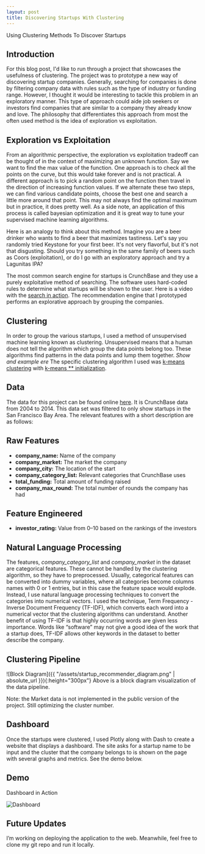 ```yaml
---
layout: post
title: Discovering Startups With Clustering
---
```


Using Clustering Methods To Discover Startups

## Introduction
For this blog post, I'd like to run through a project that showcases the usefulness of clustering. The project was to prototype a new way of discovering startup companies. Generally, searching for companies is done by filtering company data with rules such as the type of industry or funding range. However, I thought it would be interesting to tackle this problem in an exploratory manner. This type of approach could aide job seekers or investors find companies that are similar to a company they already know and love. The philosophy that differentiates this approach from most the often used method is the idea of exploration vs exploitation. 

## Exploration vs Exploitation
From an algorithmic perspective, the exploration vs exploitation tradeoff can be thought of in the context of maximizing an unknown function. Say we want to find the max value of the function. One approach is to check all the points on the curve, but this would take forever and is not practical. A different approach is to pick a random point on the function then travel in the direction of increasing function values. If we alternate these two steps, we can find various candidate points, choose the best one and search a little more around that point. This may not always find the optimal maximum but in practice, it does pretty well. As a side note, an application of this process is called bayesian optimization and it is great way to tune your supervised machine learning algorithms.

Here is an analogy to think about this method. Imagine you are a beer drinker who wants to find a beer that maximizes tastiness. Let's say you randomly tried Keystone for your first beer. It's not very flavorful, but it's not that disgusting. Should you try something in the same family of beers such as Coors (exploitation), or do I go with an exploratory approach and try a Lagunitas IPA?

The most common search engine for startups is CrunchBase and they use a purely exploitative method of searching. The software uses hard-coded rules to determine what startups will be shown to the user. Here is a video with the [search in action](https://www.youtube.com/watch?v=HsJBoMbsV-M). The recommendation engine that I prototyped performs an explorative approach by grouping the companies.

## Clustering
In order to group the various startups, I used a method of unsupervised machine learning known as clustering. Unsupervised means that a human does not tell the algorithm which group the data points belong too. These algorithms find patterns in the data points and lump them together. *Show and example ere* The specific clustering algorithm I used was [k-means clustering](https://en.wikipedia.org/wiki/K-means_clustering) with [k-means ** initialization](https://en.wikipedia.org/wiki/K-means%2B%2B).


## Data
The data for this project can be found online [here](https://www.dropbox.com/s/brtuewlpskwk07l/crunchbase_monthly_export_d43b4klo2ade53.xlsx?dl=0). It is CrunchBase data from 2004 to 2014. This data set was filtered to only show startups in the San Francisco Bay Area. The relevant features with a short description are as follows:

## Raw Features
- **company_name:** Name of the company
- **company_market:** The market the company 
- **company_city:** The location of the start
- **company_category_list:** Relevant categories that CrunchBase uses
- **total_funding:** Total amount of funding raised
- **company_max_round:** The total number of rounds the company has had

## Feature Engineered
- **investor_rating:** Value from 0–10 based on the rankings of the investors 


## Natural Language Processing
The features, *company_category_list* and  *company_market* in the dataset are categorical features. These cannot be handled by the clustering algorithm, so they have to preprocessed. Usually, categorical features can be converted into dummy variables, where all categories become columns names with 0 or 1 entries, but in this case the feature space would explode. Instead, I use natural language processing techniques to convert the categories into numerical vectors. I used the technique, Term Frequency - Inverse Document Frequency (TF-IDF), which converts each word into a numerical vector that the clustering algorithms can understand. Another benefit of using TF-IDF is that highly occurring words are given less importance. Words like “software” may not give a good idea of the work that a startup does, TF-IDF allows other keywords in the dataset to better describe the company.

## Clustering Pipeline
![Block Diagram]({{ "/assets/startup_recommender_diagram.png" | absolute_url }}){:height="300px"}
Above is a block diagram visualization of the data pipeline.

Note: the Market data is not implemented in the public version of the project. Still optimizing the cluster number.

## Dashboard
Once the startups were clustered, I used Plotly along with Dash to create a website that displays a dashboard. The site asks for a startup name to be input and the cluster that the company belongs to is shown on the page with several graphs and metrics. See the demo below.

## Demo
Dashboard in Action

![Dashboard](https://media.giphy.com/media/2wU7GtEEBXaM3JS97p/giphy.gif)

## Future Updates
I’m working on deploying the application to the web. Meanwhile, feel free to clone my git repo and run it locally.
